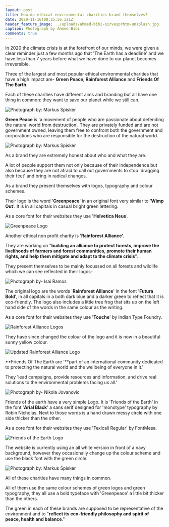 ```yaml
---
layout: post
title: How do ethical environmental charities brand themselves?
date: 2020-11-16T00:25:56.321Z
header_feature_image: ../uploads/ahmed-bibi-oirvesprbtm-unsplash.jpg
caption: Photograph by Ahmed Bibi
comments: true
---
```

In 2020 the climate crisis is at the forefront of our minds, we were given a clear reminder just a few months ago that 'The Earth has a deadline' and we have less than 7 years before what we have done to our planet becomes irreversible. 

Three of the largest and most popular ethical environmental charities that have a high impact are- **Green Peace**, **Rainforest Alliance** and **Friends Of The Earth.**

Each of these charities have different aims and branding but all have one thing in common: they want to save our planet while we still can.

![Photograph by: Markus Spisker](../uploads/markus-spiske-r1bs0pzlr1m-unsplash.jpg)

**Green Peace** is 'a movement of people who are passionate about defending the natural world from destruction'. They are privately funded and are not government owned, leaving them free to confront both the government and corporations who are responsible for the destruction of the natural world. 

![Photograph by: Markus Spisker](../uploads/markus-spiske-dkgjswobgpy-unsplash.jpg)

As a brand they are extremely honest about who and what they are. 

A lot of people support them not only because of their independence but also because they are not afraid to call out governments to stop 'dragging their feet' and bring in radical changes. 

As a brand they present themselves with logos, typography and colour schemes. 

Their logo is the word '**Greenpeace**' in an original font very similar to '**Wimp Out**'. It is in all capitals in casual bright green lettering.

As a core font for their websites they use '**Helvetica Neue**'.

![Greenpeace Logo](../uploads/greenpeace-logo.png)

Another ethical non profit charity is '**Rainforest Alliance'.** 

They are working on "**building an alliance to protect forests, improve the livelihoods of farmers and forest communities, promote their human rights, and help them mitigate and adapt to the climate crisis**".

They present themselves to be mainly focussed on all forests and wildlife which we can see reflected in their logos- 

![Photograph by- Isai Ramos](../uploads/isai-ramos-2woicgqv_u4-unsplash.jpg)

The original logo are the words '**Rainforest Alliance**' in the font '**Futura Bold**', in all capitals in a both dark blue and a darker green to reflect that it is eco-friendly. The logo also includes a little tree frog that sits up on the left hand side of the words in the same colour as the writing. 

As a core font for their websites they use '**Touche**' by Indian Type Foundry.

![Rainforest Alliance Logos](../uploads/rainforest-alliance-logo_and_seal.png)

They have since changed the colour of the logo and it is now in a beautiful sunny yellow colour. 

![Updated Rainforest Alliance Logo](../uploads/yellow.png)

**Friends Of The Earth are '**part of an international community dedicated to protecting the natural world and the wellbeing of everyone in it.'

They 'lead campaigns, provide resources and information, and drive real solutions to the environmental problems facing us all.'

![Photograph by- Nikola Jovanovic](../uploads/nikola-jovanovic-obok3f8buky-unsplash.jpg)

Friends of the earth have a very simple Logo. It is 'Friends of the Earth' in the font '**Arial Black**' a sans serif designed for 'monotype' typography by Robin Nicholas. Next to those words is a hand drawn messy circle with one side thicker than the other. 

As a core font for their websites they use 'Texicali Regular' by FontMesa.

![Friends of the Earth Logo](../uploads/friendsoftheearth.png)

The website is currently using an all white version in front of a navy background, however they occasionally change up the colour scheme and use the black font with the green circle. 

![Photograph by: Markus Spisker](../uploads/markus-spiske-5sh24a7m0bu-unsplash.jpg)

All of these charities have many things in common. 

All of them use the same colour schemes of green logos and green typography, they all use a bold typeface with 'Greenpeace' a little bit thicker than the others. 

The green in each of these brands are supposed to be representative of the environment and to "**reflect its eco-friendly philosophy and spirit of peace, health and balance**."